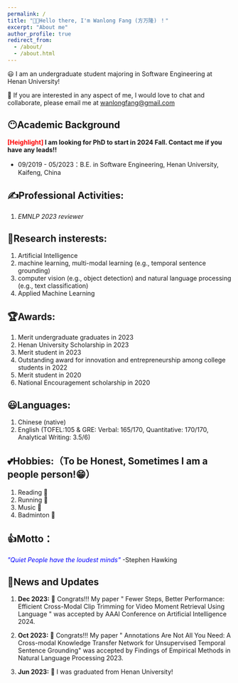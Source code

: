 ```yaml
---
permalink: /
title: "👏👏Hello there, I'm Wanlong Fang (方万隆) ！"
excerpt: "About me"
author_profile: true
redirect_from: 
  - /about/
  - /about.html
---
```



😃 I am an undergraduate student majoring in Software Engineering at Henan University!

👻 If you are interested in any aspect of me, I would love to chat and collaborate, please email me at <wanlongfang@gmail.com>

## 😶Academic Background
**<font color="red">[Heighlight]</font> I am looking for PhD to start in 2024 Fall. Contact me if you have any leads!!**

- 09/2019 - 05/2023：B.E. in Software Engineering, <a href="https://www.henu.edu.cn/" style="text-decoration: none;">Henan University</a>, Kaifeng, China

  

## ✍Professional Activities:
1. *<a href="https://2023.emnlp.org/downloads/EMNLP-2023-Handbook-Dec-06.pdf" style="text-decoration: none;">EMNLP 2023 reviewer</a>*

## 🐾Research insterests:
1. Artificial Intelligence
2. machine learning, multi-modal learning (e.g., temporal sentence grounding)
3. computer vision (e.g., object detection) and natural language processing (e.g., text classification)
4. Applied Machine Learning

## 🏆Awards:
1. Merit undergraduate graduates in 2023
2. Henan University Scholarship in 2023
3. Merit student in 2023
4. Outstanding award for innovation and entrepreneurship among college students in 2022
5. Merit student in 2020
6. National Encouragement scholarship in 2020

## 😃Languages:
1. Chinese (native)
2. English (TOFEL:105 & GRE: Verbal: 165/170, Quantitative: 170/170, Analytical Writing: 3.5/6)

## 💕Hobbies:（To be Honest, Sometimes I am a people person!😁）
1. Reading 📕
2. Running 🏃‍
3. Music 🎵
4. Badminton 🏸

## 👍Motto：
*<font color='blue'>"Quiet People have the loudest minds"</font>* -Stephen Hawking


## 👏News and Updates
1. **Dec 2023:** 🎉 Congrats!!! My paper " Fewer Steps, Better Performance: Efficient Cross-Modal Clip Trimming for Video Moment Retrieval Using Language " was accepted by AAAI Conference on Artificial Intelligence 2024.

2. **Oct 2023:** 🎉 Congrats!!! My paper " Annotations Are Not All You Need: A Cross-modal Knowledge Transfer Network for Unsupervised Temporal Sentence Grounding" was accepted by Findings of Empirical Methods in Natural Language Processing 2023.

3. **Jun 2023:** 🎉 I was graduated from Henan University! 




